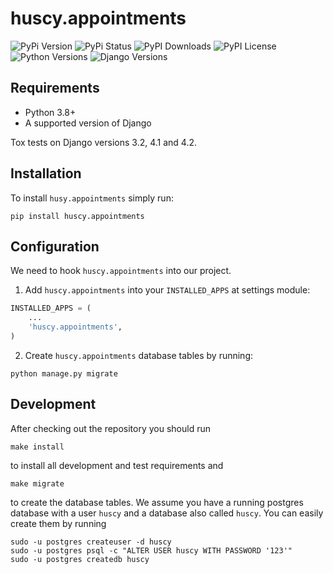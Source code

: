 huscy.appointments
======

![PyPi Version](https://img.shields.io/pypi/v/huscy-appointments.svg)
![PyPi Status](https://img.shields.io/pypi/status/huscy-appointments)
![PyPI Downloads](https://img.shields.io/pypi/dm/huscy-appointments)
![PyPI License](https://img.shields.io/pypi/l/huscy-appointments?color=yellow)
![Python Versions](https://img.shields.io/pypi/pyversions/huscy-appointments.svg)
![Django Versions](https://img.shields.io/pypi/djversions/huscy-appointments)



Requirements
------

- Python 3.8+
- A supported version of Django

Tox tests on Django versions 3.2, 4.1 and 4.2.



Installation
------

To install `husy.appointments` simply run:
```
pip install huscy.appointments
```


Configuration
------

We need to hook `huscy.appointments` into our project.

1. Add `huscy.appointments` into your `INSTALLED_APPS` at settings module:

```python
INSTALLED_APPS = (
	...
	'huscy.appointments',
)
```

2. Create `huscy.appointments` database tables by running:

```
python manage.py migrate
```


Development
------

After checking out the repository you should run

```
make install
```

to install all development and test requirements and

```
make migrate
```

to create the database tables.
We assume you have a running postgres database with a user `huscy` and a database also called `huscy`.
You can easily create them by running

```
sudo -u postgres createuser -d huscy
sudo -u postgres psql -c "ALTER USER huscy WITH PASSWORD '123'"
sudo -u postgres createdb huscy
```
